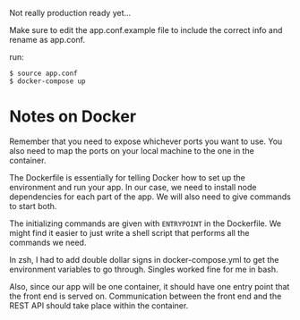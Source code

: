 Not really production ready yet...  

 Make sure to edit the app.conf.example file to include the correct info and rename as app.conf.

run:

```
$ source app.conf
$ docker-compose up
```

<h1> Notes on Docker </h1>

Remember that you need to expose whichever ports you want to use. You also need to map the ports on your local machine to the one in the container.

The Dockerfile is essentially for telling Docker how to set up the environment and run your app. In our case, we need to install node dependencies for each part of the app. We will also need to give commands to start both.

The initializing commands are given with `ENTRYPOINT` in the Dockerfile. We might find it easier to just write a shell script that performs all the commands we need.  


In zsh, I had to add double dollar signs in docker-compose.yml
to get the environment variables to go through. Singles worked
fine for me in bash.

Also, since our app will be one container, it should have one entry point that the front end is served on. Communication between the front end and the REST API should take place within the
container.
